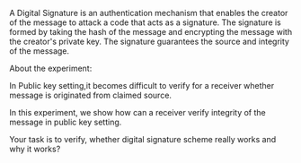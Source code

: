 A Digital Signature is an authentication mechanism that enables the creator of the message to attack a code that acts as a signature. The signature is formed by taking the hash of the message and encrypting the message with the creator's private key. The signature guarantees the source and integrity of the message.

About the experiment:

In Public key setting,it becomes difficult to verify for a receiver whether message is originated from claimed source.

In this experiment, we show how can a receiver verify integrity of the message in public key setting.

Your task is to verify, whether digital signature scheme really works and why it works?
